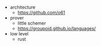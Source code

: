 
* architecture
  * https://github.com/o61
* prover
  * little schemer
  * https://groupoid.github.io/languages/
* low level
  * rust

